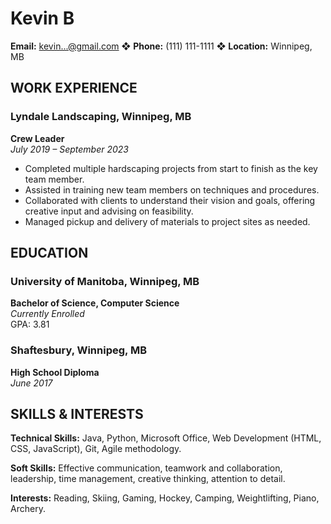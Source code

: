 # Kevin B

**Email:** kevin...@gmail.com ❖ **Phone:** (111) 111-1111 ❖ **Location:** Winnipeg, MB

## WORK EXPERIENCE

### Lyndale Landscaping, Winnipeg, MB
**Crew Leader**  
*July 2019 – September 2023*

- Completed multiple hardscaping projects from start to finish as the key team member.
- Assisted in training new team members on techniques and procedures.
- Collaborated with clients to understand their vision and goals, offering creative input and advising on feasibility.
- Managed pickup and delivery of materials to project sites as needed.

## EDUCATION

### University of Manitoba, Winnipeg, MB
**Bachelor of Science, Computer Science**  
*Currently Enrolled*  
GPA: 3.81

### Shaftesbury, Winnipeg, MB
**High School Diploma**  
*June 2017*  

## SKILLS & INTERESTS

**Technical Skills:** Java, Python, Microsoft Office, Web Development (HTML, CSS, JavaScript), Git, Agile methodology.

**Soft Skills:** Effective communication, teamwork and collaboration, leadership, time management, creative thinking, attention to detail.

**Interests:** Reading, Skiing, Gaming, Hockey, Camping, Weightlifting, Piano, Archery.
